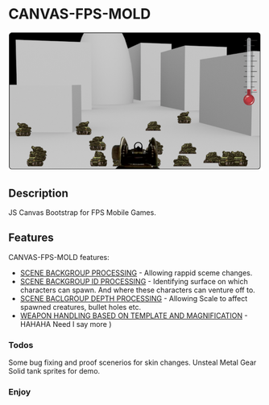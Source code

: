 # CANVAS-FPS-MOLD

![alt text](https://github.com/LeadShuriken/canvas-fps-mold/blob/main/Screenshot%202021-04-24%20at%200.00.02.png?raw=true)

## Description

JS Canvas Bootstrap for FPS Mobile Games.

## Features

CANVAS-FPS-MOLD features:

  * [SCENE BACKGROUP PROCESSING](https://github.com/LeadShuriken/canvas-fps-mold/blob/main/img/scene_elements/scene_2/background.jpg?raw=true) - Allowing rappid sceme changes.
  * [SCENE BACKGROUP ID PROCESSING](https://github.com/LeadShuriken/canvas-fps-mold/blob/main/img/scene_elements/scene_2/background_id.jpg?raw=true) - Identifying surface on which characters can spawn. And where these characters can venture off to.
  * [SCENE BACLGROUP DEPTH PROCESSING](https://github.com/LeadShuriken/canvas-fps-mold/blob/main/img/scene_elements/scene_2/background_z.jpg?raw=true) - Allowing Scale to affect spawned creatures, bullet holes etc.
  * [WEAPON HANDLING BASED ON TEMPLATE AND MAGNIFICATION](https://github.com/LeadShuriken/canvas-fps-mold/blob/main/img/gun_elements/machine_gun/sprite-gun-animation.png?raw=true) - HAHAHA Need I say more )

### Todos
Some bug fixing and proof scenerios for skin changes. Unsteal Metal Gear Solid tank sprites for demo.

### Enjoy
